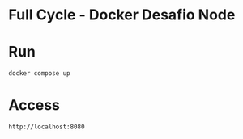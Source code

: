 # Full Cycle - Docker Desafio Node

# Run

```
docker compose up
```

# Access

```
http://localhost:8080
```
